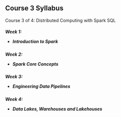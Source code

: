 
## Course 3 Syllabus
Course 3 of 4: Distributed Computing with Spark SQL
##### Week 1: <ul><li>Introduction to Spark</li></ul>
##### Week 2: <ul><li>Spark Core Concepts</li></ul>
##### Week 3: <ul><li>Engineering Data Pipelines</li></ul>
##### Week 4: <ul><li>Data Lakes, Warehouses and Lakehouses</li></ul>

